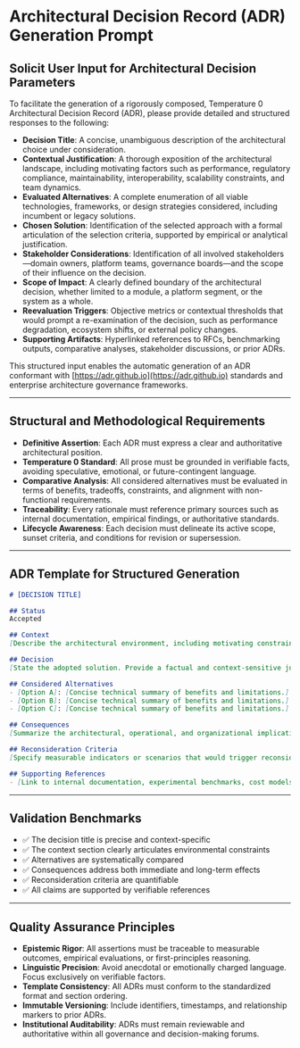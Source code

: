 # Architectural Decision Record (ADR) Generation Prompt

## Solicit User Input for Architectural Decision Parameters

To facilitate the generation of a rigorously composed, Temperature 0 Architectural Decision Record (ADR), please provide detailed and structured responses to the following:

* **Decision Title**: A concise, unambiguous description of the architectural choice under consideration.
* **Contextual Justification**: A thorough exposition of the architectural landscape, including motivating factors such as performance, regulatory compliance, maintainability, interoperability, scalability constraints, and team dynamics.
* **Evaluated Alternatives**: A complete enumeration of all viable technologies, frameworks, or design strategies considered, including incumbent or legacy solutions.
* **Chosen Solution**: Identification of the selected approach with a formal articulation of the selection criteria, supported by empirical or analytical justification.
* **Stakeholder Considerations**: Identification of all involved stakeholders—domain owners, platform teams, governance boards—and the scope of their influence on the decision.
* **Scope of Impact**: A clearly defined boundary of the architectural decision, whether limited to a module, a platform segment, or the system as a whole.
* **Reevaluation Triggers**: Objective metrics or contextual thresholds that would prompt a re-examination of the decision, such as performance degradation, ecosystem shifts, or external policy changes.
* **Supporting Artifacts**: Hyperlinked references to RFCs, benchmarking outputs, comparative analyses, stakeholder discussions, or prior ADRs.

This structured input enables the automatic generation of an ADR conformant with [https://adr.github.io](https://adr.github.io) standards and enterprise architecture governance frameworks.

---

## Structural and Methodological Requirements

* **Definitive Assertion**: Each ADR must express a clear and authoritative architectural position.
* **Temperature 0 Standard**: All prose must be grounded in verifiable facts, avoiding speculative, emotional, or future-contingent language.
* **Comparative Analysis**: All considered alternatives must be evaluated in terms of benefits, tradeoffs, constraints, and alignment with non-functional requirements.
* **Traceability**: Every rationale must reference primary sources such as internal documentation, empirical findings, or authoritative standards.
* **Lifecycle Awareness**: Each decision must delineate its active scope, sunset criteria, and conditions for revision or supersession.

---

## ADR Template for Structured Generation

```md
# [DECISION TITLE]

## Status
Accepted

## Context
[Describe the architectural environment, including motivating constraints, performance drivers, integration dependencies, or compliance considerations.]

## Decision
[State the adopted solution. Provide a factual and context-sensitive justification based on evaluation criteria.]

## Considered Alternatives
- [Option A]: [Concise technical summary of benefits and limitations.]
- [Option B]: [Concise technical summary of benefits and limitations.]
- [Option C]: [Concise technical summary of benefits and limitations.]

## Consequences
[Summarize the architectural, operational, and organizational implications. Include implementation overhead, maintenance burden, or alignment with long-term strategy.]

## Reconsideration Criteria
[Specify measurable indicators or scenarios that would trigger reconsideration of this decision.]

## Supporting References
- [Link to internal documentation, experimental benchmarks, cost models, or external standards.]
```

---

## Validation Benchmarks

* ✅ The decision title is precise and context-specific
* ✅ The context section clearly articulates environmental constraints
* ✅ Alternatives are systematically compared
* ✅ Consequences address both immediate and long-term effects
* ✅ Reconsideration criteria are quantifiable
* ✅ All claims are supported by verifiable references

---

## Quality Assurance Principles

* **Epistemic Rigor**: All assertions must be traceable to measurable outcomes, empirical evaluations, or first-principles reasoning.
* **Linguistic Precision**: Avoid anecdotal or emotionally charged language. Focus exclusively on verifiable factors.
* **Template Consistency**: All ADRs must conform to the standardized format and section ordering.
* **Immutable Versioning**: Include identifiers, timestamps, and relationship markers to prior ADRs.
* **Institutional Auditability**: ADRs must remain reviewable and authoritative within all governance and decision-making forums.
